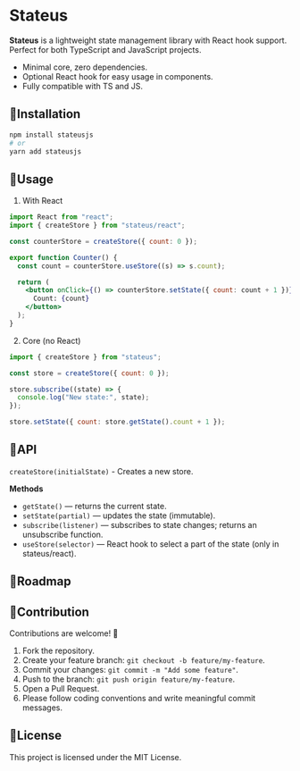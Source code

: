 # Stateus

**Stateus** is a lightweight state management library with React hook support.
Perfect for both TypeScript and JavaScript projects.

- Minimal core, zero dependencies.
- Optional React hook for easy usage in components.
- Fully compatible with TS and JS.

## 🔹Installation
```bash
npm install stateusjs
# or
yarn add stateusjs
```

## 🔹Usage
1. With React
```jsx
import React from "react";
import { createStore } from "stateus/react";

const counterStore = createStore({ count: 0 });

export function Counter() {
  const count = counterStore.useStore((s) => s.count);

  return (
    <button onClick={() => counterStore.setState({ count: count + 1 })}>
      Count: {count}
    </button>
  );
}
```

2. Core (no React)
```jsx
import { createStore } from "stateus";

const store = createStore({ count: 0 });

store.subscribe((state) => {
  console.log("New state:", state);
});

store.setState({ count: store.getState().count + 1 });
```

## 🔹API
`createStore(initialState)` - Creates a new store.

**Methods**
  - `getState()` — returns the current state.
  - `setState(partial)` — updates the state (immutable).
  - `subscribe(listener)` — subscribes to state changes; returns an unsubscribe function.
  - `useStore(selector)` — React hook to select a part of the state (only in stateus/react).

## 🔹Roadmap


## 🔹Contribution
Contributions are welcome! 🙌
1) Fork the repository.
2) Create your feature branch: `git checkout -b feature/my-feature`.
3) Commit your changes: `git commit -m "Add some feature"`.
4) Push to the branch: `git push origin feature/my-feature`.
5) Open a Pull Request.
6) Please follow coding conventions and write meaningful commit messages.

## 🔹License
This project is licensed under the MIT License.

